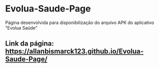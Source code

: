 # Evolua-Saude-Page
Página desenvolvida para disponibilização do arquivo APK do aplicativo "Evolua Saúde"

## Link da página: https://allanbismarck123.github.io/Evolua-Saude-Page/

